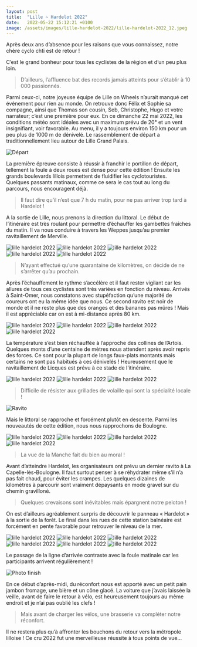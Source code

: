 ```yaml
---
layout: post
title:  "Lille ~ Hardelot 2022"
date:   2022-05-22 15:12:21 +0100
image: /assets/images/lille-hardelot-2022/lille-hardelot-2022_12.jpeg
---
```


Après deux ans d’absence pour les raisons que vous connaissez, notre chère cyclo chti est de retour !

C’est le grand bonheur pour tous les cyclistes de la région et d’un peu plus loin.

> D’ailleurs, l’affluence bat des records jamais atteints pour s’établir à 10 000 passionnés.

Parmi ceux-ci, notre joyeuse équipe de Lille on Wheels n’aurait manqué cet événement pour rien au monde.
On retrouve donc Félix et Sophie sa compagne, ainsi que Thomas son cousin, Seb, Christophe, Hugo et votre narrateur; c’est une première pour eux.
En ce dimanche 22 mai 2022, les conditions météo sont idéales avec un maximum prévu de 20° et un vent insignifiant, voir favorable.
Au menu, il y a toujours environ 150 km pour un peu plus de 1000 m de dénivelé.
Le rassemblement de départ a traditionnellement lieu autour de Lille Grand Palais.

![Départ ](/assets/images/lille-hardelot-2022/lille-hardelot-2022_1.jpg)

La première épreuve consiste à réussir à franchir le portillon de départ, tellement la foule à deux roues est dense pour cette édition !
Ensuite les grands boulevards lillois permettent de fluidifier les cyclotouristes.
Quelques passants matinaux, comme ce sera le cas tout au long du parcours, nous encouragent déjà.

> Il faut dire qu’il n’est que 7 h du matin, pour ne pas arriver trop tard à Hardelot !

A la sortie de Lille, nous prenons la direction du littoral.
Le début de l’itinéraire est très roulant pour permettre d’échauffer les gambettes fraîches du matin.
Il va nous conduire à travers les Weppes jusqu’au premier ravitaillement de Merville.

<div class="gallery-box">
  <div class="gallery">
<img alt="lille hardelot 2022"  src="/assets/images/lille-hardelot-2022/lille-hardelot-2022_2.jpg"  >
<img alt="lille hardelot 2022"  src="/assets/images/lille-hardelot-2022/lille-hardelot-2022_3.jpg"  >
<img alt="lille hardelot 2022"  src="/assets/images/lille-hardelot-2022/lille-hardelot-2022_4.jpg"  >
<img alt="lille hardelot 2022"  src="/assets/images/lille-hardelot-2022/lille-hardelot-2022_5.jpg"  >
<img alt="lille hardelot 2022"  src="/assets/images/lille-hardelot-2022/lille-hardelot-2022_6.jpg"  >
</div>
</div>

> N’ayant effectué qu’une quarantaine de kilomètres, on décide de ne s’arrêter qu’au prochain.

Après l’échauffement le rythme s’accélère et il faut rester vigilant car les allures de tous ces cyclistes sont très variées en fonction du niveau.
Arrivés à Saint-Omer, nous constatons avec stupéfaction qu’une majorité de coureurs ont eu la même idée que nous.
Ce second ravito est noir de monde et il ne reste plus que des oranges et des bananes pas mûres !
Mais il est appréciable car on est à mi-distance après 80 km.

<div class="gallery-box">
  <div class="gallery">
<img alt="lille hardelot 2022"  src="/assets/images/lille-hardelot-2022/lille-hardelot-2022_7.jpg">
<img alt="lille hardelot 2022"  src="/assets/images/lille-hardelot-2022/lille-hardelot-2022_8.jpg">
<img alt="lille hardelot 2022"  src="/assets/images/lille-hardelot-2022/lille-hardelot-2022_9.jpg">
<img alt="lille hardelot 2022"  src="/assets/images/lille-hardelot-2022/lille-hardelot-2022_10.jpg">
</div>
</div>

La température s’est bien réchauffée à l’approche des collines de l’Artois.
Quelques monts d’une centaine de mètres nous attendent après avoir repris des forces.
Ce sont pour la plupart de longs faux-plats montants mais certains ne sont pas habitués à ces dénivelés !
Heureusement que le ravitaillement de Licques est prévu à ce stade de l’itinéraire.

<div class="gallery-box">
  <div class="gallery">
<img alt="lille hardelot 2022"  src="/assets/images/lille-hardelot-2022/lille-hardelot-2022_11.jpg">
<img alt="lille hardelot 2022"  src="/assets/images/lille-hardelot-2022/lille-hardelot-2022_12.jpg">
<img alt="lille hardelot 2022"  src="/assets/images/lille-hardelot-2022/lille-hardelot-2022_13.jpg">
</div>
</div>

> Difficile de résister aux grillades de volaille qui sont la spécialité locale !

![Ravito ](/assets/images/lille-hardelot-2022/lille-hardelot-2022_14.jpg)

Mais le littoral se rapproche et forcément plutôt en descente.
Parmi les nouveautés de cette édition, nous nous rapprochons de Boulogne.

<div class="gallery-box">
  <div class="gallery">
<img alt="lille hardelot 2022"  src="/assets/images/lille-hardelot-2022/lille-hardelot-2022_15.jpg">
<img alt="lille hardelot 2022"  src="/assets/images/lille-hardelot-2022/lille-hardelot-2022_16.jpg">
<img alt="lille hardelot 2022"  src="/assets/images/lille-hardelot-2022/lille-hardelot-2022_17.jpg">
<img alt="lille hardelot 2022"  src="/assets/images/lille-hardelot-2022/lille-hardelot-2022_18.jpg">
</div>
</div>

> La vue de la Manche fait du bien au moral !

Avant d’atteindre Hardelot, les organisateurs ont prévu un dernier ravito à La Capelle-lès-Boulogne.
Il faut surtout penser à se réhydrater même s’il n’a pas fait chaud, pour éviter les crampes.
Les quelques dizaines de kilomètres à parcourir sont vraiment dépaysants en mode gravel sur du chemin gravilloné.

> Quelques crevaisons sont inévitables mais épargnent notre peloton !

On est d’ailleurs agréablement surpris de découvrir le panneau « Hardelot » à la sortie de la forêt.
Le final dans les rues de cette station balnéaire est forcément en pente favorable pour retrouver le niveau de la mer.


<div class="gallery-box">
  <div class="gallery">
<img alt="lille hardelot 2022"  src="/assets/images/lille-hardelot-2022/lille-hardelot-2022_19.jpg">
<img alt="lille hardelot 2022"  src="/assets/images/lille-hardelot-2022/lille-hardelot-2022_20.jpg">
<img alt="lille hardelot 2022"  src="/assets/images/lille-hardelot-2022/lille-hardelot-2022_21.jpg">
<img alt="lille hardelot 2022"  src="/assets/images/lille-hardelot-2022/lille-hardelot-2022_22.jpg">
<img alt="lille hardelot 2022"  src="/assets/images/lille-hardelot-2022/lille-hardelot-2022_23.jpg">
<img alt="lille hardelot 2022"  src="/assets/images/lille-hardelot-2022/lille-hardelot-2022_24.jpg">
</div>
</div>

Le passage de la ligne d’arrivée contraste avec la foule matinale car les participants arrivent régulièrement !


![Photo finish](/assets/images/lille-hardelot-2022/lille-hardelot-2022_25.jpg)

En ce début d’après-midi, du réconfort nous est apporté avec un petit pain jambon fromage, une bière et un cône glacé.
La voiture que j’avais laissée la veille, avant de faire le retour à vélo, est heureusement toujours au même endroit et je n’ai pas oublié les clefs !

> Mais avant de charger les vélos, une brasserie va compléter notre réconfort.

Il ne restera plus qu’à affronter les bouchons du retour vers la métropole lilloise !
Ce cru 2022 fut une merveilleuse réussite à tous points de vue…

<center><div class='strava-embed-placeholder' data-embed-type='activity' data-embed-id='7184593673'></div><script src='https://strava-embeds.com/embed.js'></script></center>